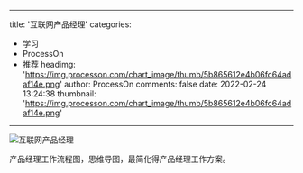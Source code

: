 
---
title: '互联网产品经理'
categories: 
 - 学习
 - ProcessOn
 - 推荐
headimg: 'https://img.processon.com/chart_image/thumb/5b865612e4b06fc64adaf14e.png'
author: ProcessOn
comments: false
date: 2022-02-24 13:24:38
thumbnail: 'https://img.processon.com/chart_image/thumb/5b865612e4b06fc64adaf14e.png'
---

<div>   
<img class="thumb" alt="互联网产品经理" src="https://img.processon.com/chart_image/thumb/5b865612e4b06fc64adaf14e.png" referrerpolicy="no-referrer">
<p>产品经理工作流程图，思维导图，最简化得产品经理工作方案。</p>  
</div>
            